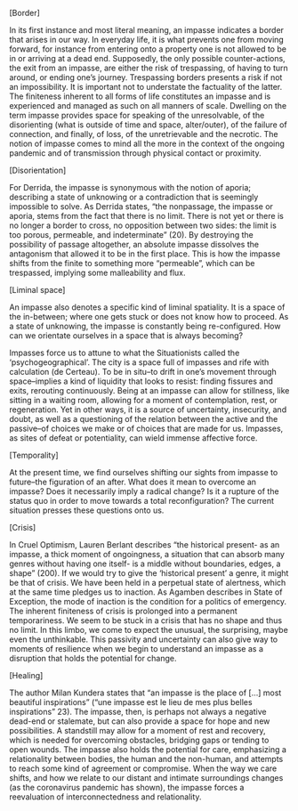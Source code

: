 [Border]

In its first instance and most literal meaning, an impasse indicates a border that arises in our way. In everyday life, it is what prevents one from moving forward, for instance from entering onto a property one is not allowed to be in or arriving at a dead end. Supposedly, the only possible counter-actions, the exit from an impasse, are either the risk of trespassing, of having to turn around, or ending one’s journey. Trespassing borders presents a risk if not an impossibility. It is important not to understate the factuality of the latter. The finiteness inherent to all forms of life constitutes an impasse and is experienced and managed as such on all manners of scale. Dwelling on the term impasse provides space for speaking of the unresolvable, of the disorienting (what is outside of time and space, alter/outer), of the failure of connection, and finally, of loss, of the unretrievable and the necrotic. The notion of impasse comes to mind all the more in the context of the ongoing pandemic and of transmission through physical contact or proximity.

[Disorientation]

For Derrida, the impasse is synonymous with the notion of aporia; describing a state of unknowing or a contradiction that is seemingly impossible to solve. As Derrida states, “the nonpassage, the impasse or aporia, stems from the fact that there is no limit. There is not yet or there is no longer a border to cross, no opposition between two sides: the limit is too porous, permeable, and indeterminate” (20). By destroying the possibility of passage altogether, an absolute impasse dissolves the antagonism that allowed it to be in the first place. This is how the impasse shifts from the finite to something more “permeable”, which can be trespassed, implying some malleability and flux.

[Liminal space]

An impasse also denotes a specific kind of liminal spatiality. It is a space of the in-between; where one gets stuck or does not know how to proceed. As a state of unknowing, the impasse is constantly being re-configured. How can we orientate ourselves in a space that is always becoming?

Impasses force us to attune to what the Situationists called the ‘psychogeographical’. The city is a space full of impasses and rife with calculation (de Certeau). To be in situ–to drift in one’s movement through space–implies a kind of liquidity that looks to resist: finding fissures and exits, rerouting continuously. Being at an impasse can allow for stillness, like sitting in a waiting room, allowing for a moment of contemplation, rest, or regeneration. Yet in other ways, it is a source of uncertainty, insecurity, and doubt, as well as a questioning of the relation between the active and the passive–of choices we make or of choices that are made for us. Impasses, as sites of defeat or potentiality, can wield immense affective force.

[Temporality]

At the present time, we find ourselves shifting our sights from impasse to future–the figuration of an after. What does it mean to overcome an impasse? Does it necessarily imply a radical change? Is it a rupture of the status quo in order to move towards a total reconfiguration? The current situation presses these questions onto us.

[Crisis]

In Cruel Optimism, Lauren Berlant describes “the historical present- as an impasse, a thick moment of ongoingness, a situation that can absorb many genres without having one itself- is a middle without boundaries, edges, a shape” (200). If we would try to give the ‘historical present’ a genre, it might be that of crisis. We have been held in a perpetual state of alertness, which at the same time pledges us to inaction. As Agamben describes in State of Exception, the mode of inaction is the condition for a politics of emergency. The inherent finiteness of crisis is prolonged into a permanent temporariness. We seem to be stuck in a crisis that has no shape and thus no limit. In this limbo, we come to expect the unusual, the surprising, maybe even the unthinkable. This passivity and uncertainty can also give way to moments of resilience when we begin to understand an impasse as a disruption that holds the potential for change.

[Healing]

The author Milan Kundera states that “an impasse is the place of […] most beautiful inspirations” (“une impasse est le lieu de mes plus belles inspirations” 23). The impasse, then, is perhaps not always a negative dead-end or stalemate, but can also provide a space for hope and new possibilities. A standstill may allow for a moment of rest and recovery, which is needed for overcoming obstacles, bridging gaps or tending to open wounds. The impasse also holds the potential for care, emphasizing a relationality between bodies, the human and the non-human, and attempts to reach some kind of agreement or compromise. When the way we care shifts, and how we relate to our distant and intimate surroundings changes (as the coronavirus pandemic has shown), the impasse forces a reevaluation of interconnectedness and relationality. 
